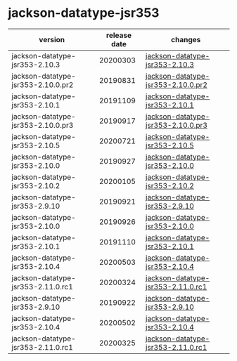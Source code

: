 # jackson-datatype-jsr353	


|version|release date|changes|
|---|---|---|
|jackson-datatype-jsr353-2.10.3|20200303|[jackson-datatype-jsr353-2.10.3](./jackson-datatype-jsr353-2.10.3-20200303.md)|
|jackson-datatype-jsr353-2.10.0.pr2|20190831|[jackson-datatype-jsr353-2.10.0.pr2](./jackson-datatype-jsr353-2.10.0.pr2-20190831.md)|
|jackson-datatype-jsr353-2.10.1|20191109|[jackson-datatype-jsr353-2.10.1](./jackson-datatype-jsr353-2.10.1-20191109.md)|
|jackson-datatype-jsr353-2.10.0.pr3|20190917|[jackson-datatype-jsr353-2.10.0.pr3](./jackson-datatype-jsr353-2.10.0.pr3-20190917.md)|
|jackson-datatype-jsr353-2.10.5|20200721|[jackson-datatype-jsr353-2.10.5](./jackson-datatype-jsr353-2.10.5-20200721.md)|
|jackson-datatype-jsr353-2.10.0|20190927|[jackson-datatype-jsr353-2.10.0](./jackson-datatype-jsr353-2.10.0-20190927.md)|
|jackson-datatype-jsr353-2.10.2|20200105|[jackson-datatype-jsr353-2.10.2](./jackson-datatype-jsr353-2.10.2-20200105.md)|
|jackson-datatype-jsr353-2.9.10|20190921|[jackson-datatype-jsr353-2.9.10](./jackson-datatype-jsr353-2.9.10-20190921.md)|
|jackson-datatype-jsr353-2.10.0|20190926|[jackson-datatype-jsr353-2.10.0](./jackson-datatype-jsr353-2.10.0-20190926.md)|
|jackson-datatype-jsr353-2.10.1|20191110|[jackson-datatype-jsr353-2.10.1](./jackson-datatype-jsr353-2.10.1-20191110.md)|
|jackson-datatype-jsr353-2.10.4|20200503|[jackson-datatype-jsr353-2.10.4](./jackson-datatype-jsr353-2.10.4-20200503.md)|
|jackson-datatype-jsr353-2.11.0.rc1|20200324|[jackson-datatype-jsr353-2.11.0.rc1](./jackson-datatype-jsr353-2.11.0.rc1-20200324.md)|
|jackson-datatype-jsr353-2.9.10|20190922|[jackson-datatype-jsr353-2.9.10](./jackson-datatype-jsr353-2.9.10-20190922.md)|
|jackson-datatype-jsr353-2.10.4|20200502|[jackson-datatype-jsr353-2.10.4](./jackson-datatype-jsr353-2.10.4-20200502.md)|
|jackson-datatype-jsr353-2.11.0.rc1|20200325|[jackson-datatype-jsr353-2.11.0.rc1](./jackson-datatype-jsr353-2.11.0.rc1-20200325.md)|
